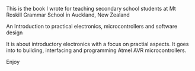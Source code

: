 This is the book I wrote for teaching secondary school students at Mt Roskill Grammar School in Auckland, New Zealand

An Introduction to practical electronics, microcontrollers and software design

It is about introductory electronics with a focus on practial aspects.
It goes into to building, interfacing and programming Atmel AVR microcontrollers.

Enjoy 
